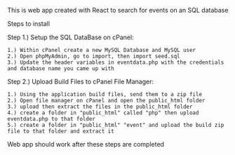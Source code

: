This is web app created with React to search for events on an SQL database


Steps to install


Step 1.) Setup the SQL DataBase on cPanel:

    1.) Within cPanel create a new MySQL Database and MySQL user
    2.) Open phpMyAdmin, go to import, then import seed.sql
    3.) Update the header variables in eventdata.php with the credentials and database name you came up with



Step 2.) Upload Build Files to cPanel File Manager:

    1.) Using the application build files, send them to a zip file
    2.) Open file manager on cPanel and open the public_html folder
    3.) upload then extract the files in the public_html folder
    4.) create a folder in "public_html" called "php" then upload eventdata.php to that folder
    5.) create a folder in "public_html" "event" and upload the build zip file to that folder and extract it

Web app should work after these steps are completed
